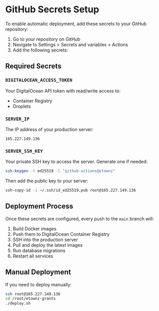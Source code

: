 # GitHub Secrets Setup

To enable automatic deployment, add these secrets to your GitHub repository:

1. Go to your repository on GitHub
2. Navigate to Settings > Secrets and variables > Actions
3. Add the following secrets:

## Required Secrets

### `DIGITALOCEAN_ACCESS_TOKEN`
Your DigitalOcean API token with read/write access to:
- Container Registry
- Droplets

### `SERVER_IP`
The IP address of your production server:
```
165.227.149.136
```

### `SERVER_SSH_KEY`
Your private SSH key to access the server. Generate one if needed:
```bash
ssh-keygen -t ed25519 -C "github-actions@etownz"
```

Then add the public key to your server:
```bash
ssh-copy-id -i ~/.ssh/id_ed25519.pub root@165.227.149.136
```

## Deployment Process

Once these secrets are configured, every push to the `main` branch will:

1. Build Docker images
2. Push them to DigitalOcean Container Registry
3. SSH into the production server
4. Pull and deploy the latest images
5. Run database migrations
6. Restart all services

## Manual Deployment

If you need to deploy manually:
```bash
ssh root@165.227.149.136
cd /root/etownz-grants
./deploy.sh
```
